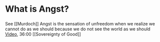 
# What is Angst?

### 
See [[Murdoch]]
Angst is the sensation of unfreedom when we realize we cannot do as we should because we do not see the world as we should
	[Video](https://www.youtube.com/watch?v=eTArP6czvjM), 36:00
	[[Sovereignty of Good]]

